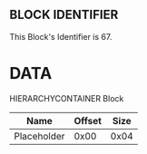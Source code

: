 ## BLOCK IDENTIFIER
This Block's Identifier is 67.
# DATA
HIERARCHYCONTAINER Block

| Name | Offset | Size |
|--------|---------|------
| Placeholder | 0x00 | 0x04 |

